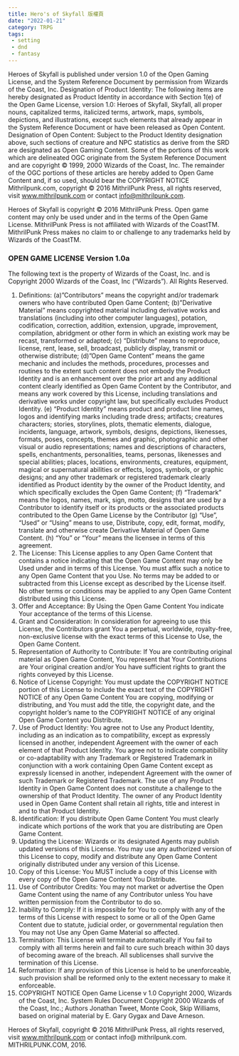 ```yaml
---
title: Hero's of Skyfall 版權頁 
date: "2022-01-21"
category: TRPG
tags:
 - setting
 - dnd
 - fantasy
---
```


Heroes of Skyfall is published under version 1.0 of the Open Gaming License, and the System Reference Document by permission from Wizards of the Coast, Inc. Designation of Product Identity: The following items are hereby designated as Product Identity in accordance with Section 1(e) of the Open Game License, version 1.0: Heroes of Skyfall, Skyfall, all proper nouns, capitalized terms, italicized terms, artwork, maps, symbols, depictions, and illustrations, except such elements that already appear in the System Reference Document or have been released as Open Content. Designation of Open Content: Subject to the Product Identity designation above, such sections of creature and NPC statistics as derive from the SRD are designated as Open Gaming Content.  Some of the portions of this work which are delineated OGC originate from the System Reference Document and are copyright © 1999, 2000 Wizards of the Coast, Inc. The remainder of the OGC portions of these articles are hereby added to Open Game Content and, if so used, should bear the COPYRIGHT NOTICE Mithrilpunk.com, copyright © 2016 MithrilPunk Press, all rights reserved, visit www.mithrilpunk.com or contact info@mithrilpunk.com.

Heroes of Skyfall is copyright © 2016 MithrilPunk Press. Open game content may only be used under and in the terms of the Open Game License. MithrilPunk Press is not affiliated with Wizards of the CoastTM. MithrilPunk Press makes no claim to or challenge to any trademarks held by Wizards of the CoastTM.

### OPEN GAME LICENSE Version 1.0a

The following text is the property of Wizards of the Coast, Inc. and is Copyright 2000 Wizards of the Coast, Inc (“Wizards”). All Rights Reserved.

1. Definitions: (a)”Contributors” means the copyright and/or trademark owners who have contributed Open Game Content; (b)”Derivative Material” means copyrighted material including derivative works and translations (including into other computer languages), potation, codification, correction, addition, extension, upgrade, improvement, compilation, abridgment or other form in which an existing work may be recast, transformed or adapted; (c) “Distribute” means to reproduce, license, rent, lease, sell, broadcast, publicly display, transmit or otherwise distribute; (d)”Open Game Content” means the game mechanic and includes the methods, procedures, processes and routines to the extent such content does not embody the Product Identity and is an enhancement over the prior art and any additional content clearly identified as Open Game Content by the Contributor, and means any work covered by this License, including translations and derivative works under copyright law, but specifically excludes Product Identity. (e) “Product Identity” means product and product line names, logos and identifying marks including trade dress; artifacts; creatures characters; stories, storylines, plots, thematic elements, dialogue, incidents, language, artwork, symbols, designs, depictions, likenesses, formats, poses, concepts, themes and graphic, photographic and other visual or audio representations; names and descriptions of characters, spells, enchantments, personalities, teams, personas, likenesses and special abilities; places, locations, environments, creatures, equipment, magical or supernatural abilities or effects, logos, symbols, or graphic designs; and any other trademark or registered trademark clearly identified as Product identity by the owner of the Product Identity, and which specifically excludes the Open Game Content; (f) “Trademark” means the logos, names, mark, sign, motto, designs that are used by a Contributor to identify itself or its products or the associated products contributed to the Open Game License by the Contributor (g) “Use”, “Used” or “Using” means to use, Distribute, copy, edit, format, modify, translate and otherwise create Derivative Material of Open Game Content. (h) “You” or “Your” means the licensee in terms of this agreement.
2. The License: This License applies to any Open Game Content that contains a notice indicating that the Open Game Content may only be Used under and in terms of this License. You must affix such a notice to any Open Game Content that you Use. No terms may be added to or subtracted from this License except as described by the License itself. No other terms or conditions may be applied to any Open Game Content distributed using this License.
3. Offer and Acceptance: By Using the Open Game Content You indicate Your acceptance of the terms of this License.
4. Grant and Consideration: In consideration for agreeing to use this License, the Contributors grant You a perpetual, worldwide, royalty-free, non-exclusive license with the exact terms of this License to Use, the Open Game Content.
5. Representation of Authority to Contribute: If You are contributing original material as Open Game Content, You represent that Your Contributions are Your original creation and/or You have sufficient rights to grant the rights conveyed by this License.
6. Notice of License Copyright: You must update the COPYRIGHT NOTICE portion of this License to include the exact text of the COPYRIGHT NOTICE of any Open Game Content You are copying, modifying or distributing, and You must add the title, the copyright date, and the copyright holder’s name to the COPYRIGHT NOTICE of any original Open Game Content you Distribute.
7. Use of Product Identity: You agree not to Use any Product Identity, including as an indication as to compatibility, except as expressly licensed in another, independent Agreement with the owner of each element of that Product Identity. You agree not to indicate compatibility or co-adaptability with any Trademark or Registered Trademark in conjunction with a work containing Open Game Content except as expressly licensed in another, independent Agreement with the owner of such Trademark or Registered Trademark. The use of any Product Identity in Open Game Content does not constitute a challenge to the ownership of that Product Identity. The owner of any Product Identity used in Open Game Content shall retain all rights, title and interest in and to that Product Identity.
8. Identification: If you distribute Open Game Content You must clearly indicate which portions of the work that you are distributing are Open Game Content.
9. Updating the License: Wizards or its designated Agents may publish updated versions of this License. You may use any authorized version of this License to copy, modify and distribute any Open Game Content originally distributed under any version of this License.
10. Copy of this License: You MUST include a copy of this License with every copy of the Open Game Content You Distribute.
11. Use of Contributor Credits: You may not market or advertise the Open Game Content using the name of any Contributor unless You have written permission from the Contributor to do so.
12. Inability to Comply: If it is impossible for You to comply with any of the terms of this License with respect to some or all of the Open Game Content due to statute, judicial order, or governmental regulation then You may not Use any Open Game Material so affected.
13. Termination: This License will terminate automatically if You fail to comply with all terms herein and fail to cure such breach within 30 days of becoming aware of the breach. All sublicenses shall survive the termination of this License.
14. Reformation: If any provision of this License is held to be unenforceable, such provision shall be reformed only to the extent necessary to make it enforceable.
15. COPYRIGHT NOTICE Open Game License v 1.0 Copyright 2000, Wizards of the Coast, Inc. System Rules Document Copyright 2000 Wizards of the Coast, Inc.; Authors Jonathan Tweet, Monte Cook, Skip Williams, based on original material by E. Gary Gygax and Dave Arneson.

Heroes of Skyfall, copyright © 2016 MithrilPunk Press, all rights reserved, visit www.mithrilpunk.com or contact info@ mithrilpunk.com. MITHRILPUNK.COM, 2016.